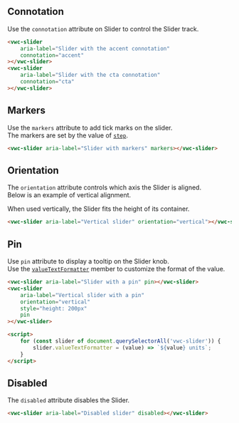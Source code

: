 ## Connotation

Use the `connotation` attribute on Slider to control the Slider track.

```html preview blocks>
<vwc-slider
	aria-label="Slider with the accent connotation"
	connotation="accent"
></vwc-slider>
<vwc-slider
	aria-label="Slider with the cta connotation"
	connotation="cta"
></vwc-slider>
```

## Markers

Use the `markers` attribute to add tick marks on the slider.  
The markers are set by the value of [`step`](/components/slider/code/#step).

```html preview blocks
<vwc-slider aria-label="Slider with markers" markers></vwc-slider>
```

## Orientation

The `orientation` attribute controls which axis the Slider is aligned.  
Below is an example of vertical alignment.

<vwc-note connotation="information" icon="info-line">
<p>When used vertically, the Slider fits the height of its container.</p>
</vwc-note>

```html preview center 300px
<vwc-slider aria-label="Vertical slider" orientation="vertical"></vwc-slider>
```

## Pin

Use `pin` attribute to display a tooltip on the Slider knob.  
Use the [`valueTextFormatter`](/components/slider/code/#value-text-formatter) member to customize the format of the value.

```html preview
<vwc-slider aria-label="Slider with a pin" pin></vwc-slider>
<vwc-slider
	aria-label="Vertical slider with a pin"
	orientation="vertical"
	style="height: 200px"
	pin
></vwc-slider>

<script>
	for (const slider of document.querySelectorAll('vwc-slider')) {
		slider.valueTextFormatter = (value) => `${value} units`;
	}
</script>
```

## Disabled

The `disabled` attribute disables the Slider.

```html preview blocks
<vwc-slider aria-label="Disabled slider" disabled></vwc-slider>
```
